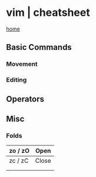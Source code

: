 # vim | cheatsheet
[home](../readme.md)

## Basic Commands

### Movement

### Editing

## Operators

## Misc

### Folds

| zo / zO | Open  |
|---------|-------|
| zc / zC | Close |
|         |       |
|         |       |